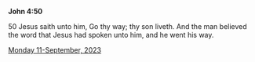 **John 4:50**

50 Jesus saith unto him, Go thy way; thy son liveth. And the man believed the word that Jesus had spoken unto him, and he went his way.

[Monday 11-September, 2023](https://getbible.life/kjv/John/4/50)
